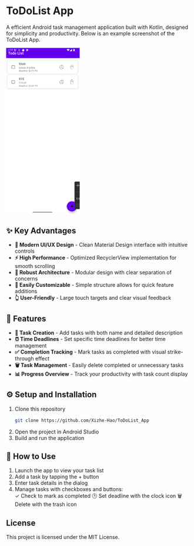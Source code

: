 # ToDoList App

A efficient Android task management application built with Kotlin, designed for simplicity and productivity. Below is an example screenshot of the ToDoList App.

<img src="image.png" alt="ToDoList App Screenshot" width="200" />

## ✨ Key Advantages

- **📱 Modern UI/UX Design** - Clean Material Design interface with intuitive controls
- **⚡ High Performance** - Optimized RecyclerView implementation for smooth scrolling
- **💪 Robust Architecture** - Modular design with clear separation of concerns
- **🔧 Easily Customizable** - Simple structure allows for quick feature additions
- **👆 User-Friendly** - Large touch targets and clear visual feedback

## 🚀 Features

- **📝 Task Creation** - Add tasks with both name and detailed description
- **⏰ Time Deadlines** - Set specific time deadlines for better time management
- **✅ Completion Tracking** - Mark tasks as completed with visual strike-through effect
- **🗑️ Task Management** - Easily delete completed or unnecessary tasks
- **📊 Progress Overview** - Track your productivity with task count display

## ⚙️ Setup and Installation

1. Clone this repository
   ```bash
   git clone https://github.com/Xizhe-Hao/ToDoList_App
2. Open the project in Android Studio
3. Build and run the application

## 📱 How to Use

1. Launch the app to view your task list  
2. Add a task by tapping the + button  
3. Enter task details in the dialog  
4. Manage tasks with checkboxes and buttons:   
    ✓ Check to mark as completed
    🕒 Set deadline with the clock icon
    🗑️ Delete with the trash icon

## License
This project is licensed under the MIT License.